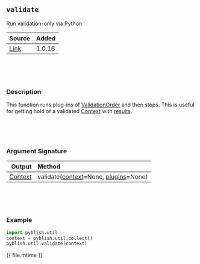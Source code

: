 ## `validate`

Run validation-only via Python.

| Source     | Added
|------------|---------
|[Link][]    | 1.0.16

[Link]: https://github.com/pyblish/pyblish-base/commit/68ded825ea07b6de3bd5a791628815a9394d6156

<br>
<br>
<br>

### Description

This function runs plug-ins of [ValidationOrder](ValidationOrder.md) and then stops. This is useful for getting hold of a validated [Context](Context.md) with [results](result.md).

<br>
<br>
<br>

### Argument Signature

| Output        | Method                                                      |
|--------------:|:------------------------------------------------------------|
| [Context](Context.md)    | validate([context](Context.md)=None, [plugins](Plugin.md)=None)

<br>
<br>
<br>

### Example

```python
import pyblish.util
context = pyblish.util.collect()
pyblish.util.validate(context)
```

<div class="modified-date">{{ file.mtime }}</div>